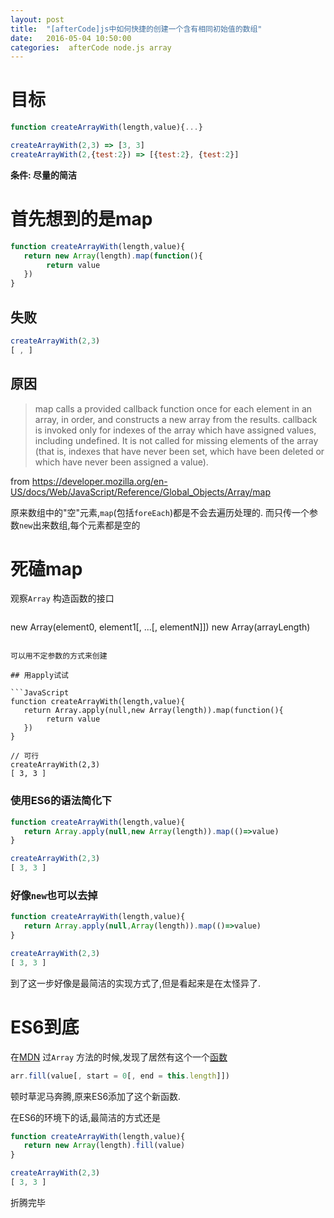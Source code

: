 ```yaml
---
layout: post
title:  "[afterCode]js中如何快捷的创建一个含有相同初始值的数组"
date:   2016-05-04 10:50:00
categories:  afterCode node.js array
---
```



# 目标
``` JavaScript
function createArrayWith(length,value){...}

createArrayWith(2,3) => [3, 3]
createArrayWith(2,{test:2}) => [{test:2}, {test:2}]
```

**条件: 尽量的简洁**


# 首先想到的是map

```JavaScript
function createArrayWith(length,value){
   return new Array(length).map(function(){
   		return value
   })
}
```

## 失败

```JavaScript
createArrayWith(2,3)
[ , ]
```

## 原因

> map calls a provided callback function once for each element in an array, in order, and constructs a new array from the results. callback is invoked only for indexes of the array which have assigned values, including undefined. It is not called for missing elements of the array (that is, indexes that have never been set, which have been deleted or which have never been assigned a value).

from <https://developer.mozilla.org/en-US/docs/Web/JavaScript/Reference/Global_Objects/Array/map>

原来数组中的"空"元素,`map`(包括`foreEach`)都是不会去遍历处理的. 而只传一个参数`new`出来数组,每个元素都是空的

# 死磕map

观察`Array` 构造函数的接口

>```JavaScript
new Array(element0, element1[, ...[, elementN]])
new Array(arrayLength)
```

可以用不定参数的方式来创建

## 用apply试试

```JavaScript
function createArrayWith(length,value){
   return Array.apply(null,new Array(length)).map(function(){
   		return value
   })
}

// 可行
createArrayWith(2,3)
[ 3, 3 ]
```

### 使用ES6的语法简化下

```JavaScript
function createArrayWith(length,value){
   return Array.apply(null,new Array(length)).map(()=>value)
}

createArrayWith(2,3)
[ 3, 3 ]
```

### 好像`new`也可以去掉

```JavaScript
function createArrayWith(length,value){
   return Array.apply(null,Array(length)).map(()=>value)
}

createArrayWith(2,3)
[ 3, 3 ]
```

到了这一步好像是最简洁的实现方式了,但是看起来是在太怪异了.

# ES6到底

在[MDN](https://developer.mozilla.org/en-US/docs/Web/JavaScript/Reference/Global_Objects/Array) 过`Array` 方法的时候,发现了居然有这个一个[函数](https://developer.mozilla.org/en-US/docs/Web/JavaScript/Reference/Global_Objects/Array/fill)

```JavaScript
arr.fill(value[, start = 0[, end = this.length]])
```

顿时草泥马奔腾,原来ES6添加了这个新函数.

在ES6的环境下的话,最简洁的方式还是


```JavaScript
function createArrayWith(length,value){
   return new Array(length).fill(value)
}

createArrayWith(2,3)
[ 3, 3 ]
```

折腾完毕








